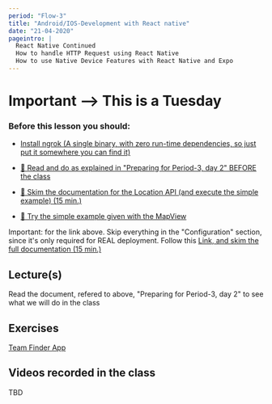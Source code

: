 ```yaml
---
period: "Flow-3"
title: "Android/IOS-Development with React native"
date: "21-04-2020"
pageintro: |
  React Native Continued
  How to handle HTTP Request using React Native
  How to use Native Device Features with React Native and Expo
---
```


# Important --> This is a Tuesday

### Before this lesson you should:

- [Install ngrok (A single binary, with zero run-time dependencies, so just put it somewhere you can find it)](https://ngrok.com/download)

<!--BEGIN readings ##-->

- [:book: Read and do as explained in "Preparing for Period-3, day 2" BEFORE the class](https://docs.google.com/document/d/1r298s3W80dctaNimMeiU1VkJvKTxn12-kTWm0kxxdrc/edit?usp=sharing)

- [:book: Skim the documentation for the Location API (and execute the simple example) (15 min.)](https://docs.google.com/document/d/1r298s3W80dctaNimMeiU1VkJvKTxn12-kTWm0kxxdrc/edit?usp=sharing)
- [:book: Try the simple example given with the MapView ](https://docs.expo.io/versions/v37.0.0/sdk/map-view/)

Important: for the link above. Skip everything in the "Configuration" section, since it's only required for REAL deployment. Follow this [Link, and skim the full documentation (15 min.)](https://github.com/react-native-community/react-native-maps)

<!--END readings ##-->

<!--BEGIN guides ##-->

<!--END guides ##-->

## Lecture(s)

Read the document, refered to above, "Preparing for Period-3, day 2" to see what we will do in the class

<!--BEGIN lectures ##-->

<!--END lectures ##-->

## Exercises

<!--BEGIN exercises ##-->

[Team Finder App](https://docs.google.com/document/d/15ps9pyGyjlW3SZeGCEBKvxRqBJkJSUmDwQJqfAanog4/edit?usp=sharing)

<!--END exercises ##-->

## Videos recorded in the class

TBD

<!--BEGIN slides ##-->

<!--END slides ##-->
